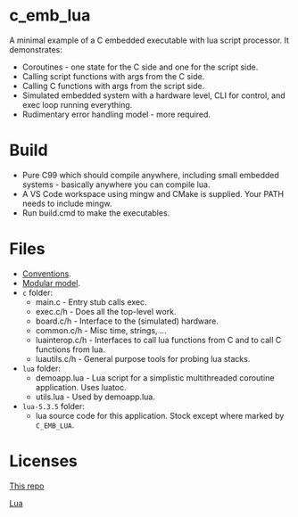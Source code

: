 # c_emb_lua
A minimal example of a C embedded executable with lua script processor.
It demonstrates:
- Coroutines - one state for the C side and one for the script side.
- Calling script functions with args from the C side.
- Calling C functions with args from the script side.
- Simulated embedded system with a hardware level, CLI for control, and exec loop running everything.
- Rudimentary error handling model - more required.

# Build
- Pure C99 which should compile anywhere, including small embedded systems - basically anywhere you can compile lua.
- A VS Code workspace using mingw and CMake is supplied. Your PATH needs to include mingw.
- Run build.cmd to make the executables.

# Files
- [Conventions](https://github.com/cepthomas/c_bag_of_tricks/blob/master/CONVENTIONS.md).
- [Modular model](https://github.com/cepthomas/c_modular).
- `c` folder:
    - main.c - Entry stub calls exec.
    - exec.c/h - Does all the top-level work.
    - board.c/h - Interface to the (simulated) hardware.
    - common.c/h - Misc time, strings, ...
    - luainterop.c/h - Interfaces to call lua functions from C and to call C functions from lua.
    - luautils.c/h - General purpose tools for probing lua stacks.
- `lua` folder:
    - demoapp.lua - Lua script for a simplistic multithreaded coroutine application. Uses luatoc.
    - utils.lua - Used by demoapp.lua.
- `lua-5.3.5` folder:
    - lua source code for this application. Stock except where marked by `C_EMB_LUA`.

# Licenses
[This repo](https://github.com/cepthomas/c-emb-lua/blob/master/LICENSE)

[Lua](https://github.com/cepthomas/c-emb-lua/blob/master/LUA-LICENSE)
